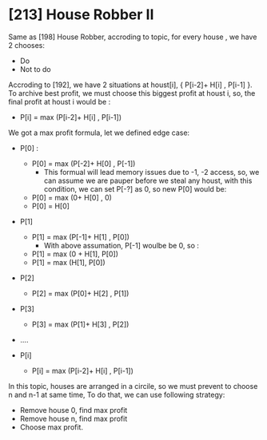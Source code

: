[213] House Robber II
=======================

Same as [198] House Robber, accroding to topic, for every house , we have 2 chooses:
- Do
- Not to do

Accroding to [192], we have 2 situations at houst[i], { P[i-2]+ H[i] , P[i-1] }. To archive best profit,
we must choose this biggest profit at houst i, so, the final profit at houst i would be :
  - P[i] = max (P[i-2]+ H[i] , P[i-1])

We got a max profit formula, let we defined edge case:
  - P[0] :
    - P[0] = max (P[-2]+ H[0] , P[-1])
      - This formual will lead memory issues due to -1, -2 access, so, we can assume we are pauper before we steal any houst, with this condition, we can set P[-?] as 0, so new P[0] would be:
    - P[0] = max (0+ H[0] , 0)
    - P[0] =         H[0]

  - P[1]
    - P[1] = max (P[-1]+ H[1] , P[0])
      - With above assumation, P[-1] woulbe be 0, so :
    - P[1] = max (0 + H[1], P[0])
    - P[1] = max (H[1], P[0])

  - P[2]
    - P[2] = max (P[0]+ H[2] , P[1])

  - P[3]
    - P[3] = max (P[1]+ H[3] , P[2])

  - ....
  
  - P[i]
    - P[i] = max (P[i-2]+ H[i] , P[i-1])

In this topic, houses are arranged in a circile, so we must prevent to choose n and n-1 at same time,
To do that, we can use following strategy:
  - Remove house 0, find max profit
  - Remove house n, find max profit
  - Choose max profit.








